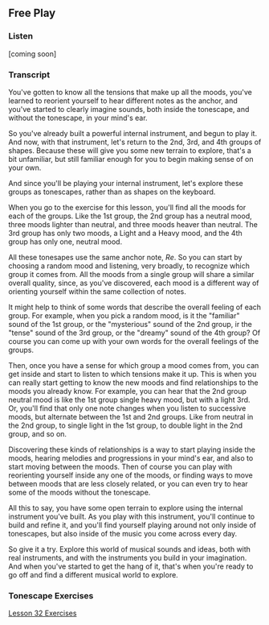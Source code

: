 ## Free Play



### Listen



[coming soon]



### Transcript

You've gotten to know all the tensions that make up all the moods, you've learned to reorient yourself to hear different notes as the anchor, and you've started to clearly imagine sounds, both inside the tonescape, and without the tonescape, in your mind's ear.

So you've already built a powerful internal instrument, and begun to play it. And now, with that instrument, let's return to the 2nd, 3rd, and 4th groups of shapes. Because these will give you some new terrain to explore, that's a bit unfamiliar, but still familiar enough for you to begin making sense of on your own.

And since you'll be playing your internal instrument, let's explore these groups as tonescapes, rather than as shapes on the keyboard.

When you go to the exercise for this lesson, you'll find all the moods for each of the groups. Like the 1st group, the 2nd group has a neutral mood, three moods lighter than neutral, and three moods heaver than neutral. The 3rd group has only two moods, a Light and a Heavy mood, and the 4th group has only one, neutral mood.

All these tonesapes use the same anchor note, *Re*. So you can start by choosing a random mood and listening, very broadly, to recognize which group it comes from. All the moods from a single group will share a similar overall quality, since, as you've discovered, each mood is a different way of orienting yourself within the same collection of notes.

It might help to think of some words that describe the overall feeling of each group. For example, when you pick a random mood, is it the "familiar" sound of the 1st group, or the "mysterious" sound of the 2nd group, ir the "tense" sound of the 3rd group, or the "dreamy" sound of the 4th group? Of course you can come up with your own words for the overall feelings of the groups.

Then, once you have a sense for which group a mood comes from, you can get inside and start to listen to which tensions make it up. This is when you can really start getting to know the new moods and find relationships to the moods you already know. For example, you can hear that the 2nd group neutral mood is like the 1st group single heavy mood, but with a light 3rd. Or, you'll find that only one note changes when you listen to successive moods, but alternate between the 1st and 2nd groups. Like from neutral in the 2nd group, to single light in the 1st group, to double light in the 2nd group, and so on.

Discovering these kinds of relationships is a way to start playing inside the moods, hearing melodies and progressions in your mind's ear, and also to start moving between the moods. Then of course you can play with reorienting yourself inside any one of the moods, or finding ways to move between moods that are less closely related, or you can even try to hear some of the moods without the tonescape.

All this to say, you have some open terrain to explore using the internal instrument you've built. As you play with this instrument, you'll continue to build and refine it, and you'll find yourself playing around not only inside of tonescapes, but also inside of the music you come across every day.

So give it a try. Explore this world of musical sounds and ideas, both with real instruments, and with the instruments you build in your imagination. And when you've started to get the hang of it, that's when you're ready to go off and find a different musical world to explore.



### Tonescape Exercises

[Lesson 32 Exercises](32-exercises.html)